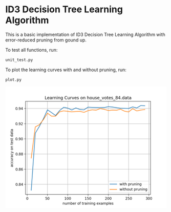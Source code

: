 # ID3 Decision Tree Learning Algorithm

This is a basic implementation of ID3 Decision Tree Learning Algorithm with error-reduced pruning from gound up. 

To test all functions, run:
```python
unit_test.py
```

To plot the learning curves with and without pruning, run:
```python
plot.py
```

![alt_text](https://github.com/Albert-Z-Guo/ID3-Decision-Tree-Learning-Algorithm/blob/master/Learning%20Curvees.png)
